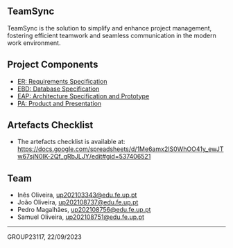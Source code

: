 ## TeamSync

TeamSync is the solution to simplify and enhance project management, fostering efficient teamwork and seamless communication in the modern work environment.

## Project Components

- [ER: Requirements Specification](WIKI/ER.md)
- [EBD: Database Specification](WIKI/EBD.md)
- [EAP: Architecture Specification and Prototype]()
- [PA: Product and Presentation]()

## Artefacts Checklist

- The artefacts checklist is available at: https://docs.google.com/spreadsheets/d/1Me6amx2IS0WhOO41y_ewJTw67sjN0IK-2Qf_gRbJLJY/edit#gid=537406521

## Team

* Inês Oliveira, up202103343@edu.fe.up.pt
* João Oliveira, up202108737@edu.fe.up.pt 
* Pedro Magalhães, up202108756@edu.fe.up.pt
* Samuel Oliveira, up202108751@edu.fe.up.pt

---

GROUP23117, 22/09/2023